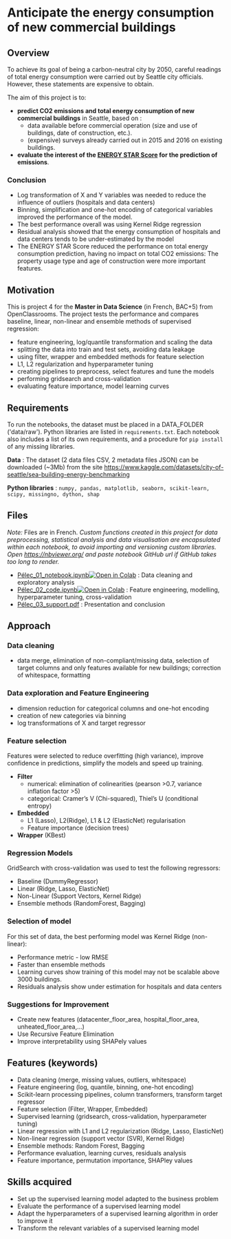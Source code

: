# Anticipate the energy consumption of new commercial buildings

## Overview

To achieve its goal of being a carbon-neutral city by 2050, careful readings of total energy
consumption were carried out by Seattle city officials. However, these statements are expensive to
obtain.

The aim of this project is to:

- **predict CO2 emissions and total energy consumption of new commercial buildings** in Seattle,
  based on :
  - data available before commercial operation (size and use of buildings, date of construction,
    etc.).
  - (expensive) surveys already carried out in 2015 and 2016 on existing buildings.
- **evaluate the interest of the
  [ENERGY STAR Score](https://www.energystar.gov/buildings/facility-owners-and-managers/existing-buildings/use-portfolio-manager/interpret-your-results/what)
  for the prediction of emissions**.

### Conclusion

- Log transformation of X and Y variables was needed to reduce the influence of outliers (hospitals
  and data centers)
- Binning, simplification and one-hot encoding of categorical variables improved the performance of
  the model.
- The best performance overall was using Kernel Ridge regression
- Residual analysis showed that the energy consumption of hospitals and data centers tends to be
  under-estimated by the model
- The ENERGY STAR Score reduced the performance on total energy consumption prediction, having no
  impact on total CO2 emissions: The property usage type and age of construction were more important
  features.

## Motivation

This is project 4 for the **Master in Data Science** (in French, BAC+5) from OpenClassrooms. The
project tests the performance and compares baseline, linear, non-linear and ensemble methods of
supervised regression:

- feature engineering, log/quantile transformation and scaling the data
- splitting the data into train and test sets, avoiding data leakage
- using filter, wrapper and embedded methods for feature selection
- L1, L2 regularization and hyperparameter tuning
- creating pipelines to preprocess, select features and tune the models
- performing gridsearch and cross-validation
- evaluating feature importance, model learning curves

## Requirements

To run the notebooks, the dataset must be placed in a DATA_FOLDER ('data/raw'). Python libraries are
listed in `requirements.txt`. Each notebook also includes a list of its own requirements, and a
procedure for `pip install` of any missing libraries.

**Data** : The dataset (2 data files CSV, 2 metadata files JSON) can be downloaded (~3Mb) from the
site <https://www.kaggle.com/datasets/city-of-seattle/sea-building-energy-benchmarking>

**Python libraries** :
`numpy, pandas, matplotlib, seaborn, scikit-learn, scipy, missingno, dython, shap`

## Files

_Note:_ Files are in French. _Custom functions created in this project for data preprocessing,
statistical analysis and data visualisation are encapsulated within each notebook, to avoid
importing and versioning custom libraries. Open https://nbviewer.org/ and paste notebook GitHub url
if GitHub takes too long to render._

- [Pélec_01_notebook.ipynb](./Pélec_01_notebook.ipynb)<a href="https://colab.research.google.com/github/mrcreasey/oc-ds-p4-supervised-learning/blob/main/Pélec_01_notebook.ipynb" target="blank"><img src="https://colab.research.google.com/assets/colab-badge.svg" alt="Open in Colab"/></a>
  : Data cleaning and exploratory analysis
- [Pélec_02_code.ipynb](./Pélec_02_code.ipynb)<a href="https://colab.research.google.com/github/mrcreasey/oc-ds-p4-supervised-learning/blob/main/Pélec_02_code.ipynb" target="blank"><img src="https://colab.research.google.com/assets/colab-badge.svg" alt="Open in Colab"/></a>
  : Feature engineering, modelling, hyperparameter tuning, cross-validation
- [Pélec_03_support.pdf](./Pélec_03_support.pdf) : Presentation and conclusion

## Approach

### Data cleaning

- data merge, elimination of non-compliant/missing data, selection of target columns and only
  features available for new buildings; correction of whitespace, formatting

### Data exploration and Feature Engineering

- dimension reduction for categorical columns and one-hot encoding
- creation of new categories via binning
- log transformations of X and target regressor

### Feature selection

Features were selected to reduce overfitting (high variance), improve confidence in predictions,
simplify the models and speed up training.

- **Filter**
  - numerical: elimination of colinearities (pearson >0.7, variance inflation factor >5)
  - categorical: Cramer’s V (Chi-squared), Thiel’s U (conditional entropy)
- **Embedded**
  - L1 (Lasso), L2(Ridge), L1 & L2 (ElasticNet) regularisation
  - Feature importance (decision trees)
- **Wrapper** (KBest)

### Regression Models

GridSearch with cross-validation was used to test the following regressors:

- Baseline (DummyRegressor)
- Linear (Ridge, Lasso, ElasticNet)
- Non-Linear (Support Vectors, Kernel Ridge)
- Ensemble methods (RandomForest, Bagging)

### Selection of model

For this set of data, the best performing model was Kernel Ridge (non-linear):

- Performance metric - low RMSE
- Faster than ensemble methods
- Learning curves show training of this model may not be scalable above 3000 buildings.
- Residuals analysis show under estimation for hospitals and data centers

### Suggestions for Improvement

- Create new features (datacenter_floor_area, hospital_floor_area, unheated_floor_area,...)
- Use Recursive Feature Elimination
- Improve interpretability using SHAPely values

## Features (keywords)

- Data cleaning (merge, missing values, outliers, whitespace)
- Feature engineering (log, quantile, binning, one-hot encoding)
- Scikit-learn processing pipelines, column transformers, transform target regressor
- Feature selection (Filter, Wrapper, Embedded)
- Supervised learning (gridsearch, cross-validation, hyperparameter tuning)
- Linear regression with L1 and L2 regularization (Ridge, Lasso, ElasticNet)
- Non-linear regression (support vector (SVR), Kernel Ridge)
- Ensemble methods: Random Forest, Bagging
- Performance evaluation, learning curves, residuals analysis
- Feature importance, permutation importance, SHAPley values

## Skills acquired

- Set up the supervised learning model adapted to the business problem
- Evaluate the performance of a supervised learning model
- Adapt the hyperparameters of a supervised learning algorithm in order to improve it
- Transform the relevant variables of a supervised learning model

